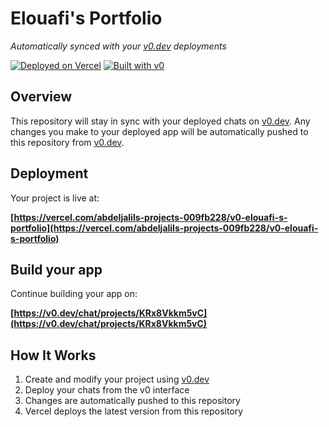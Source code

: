 # Elouafi's Portfolio

*Automatically synced with your [v0.dev](https://v0.dev) deployments*

[![Deployed on Vercel](https://img.shields.io/badge/Deployed%20on-Vercel-black?style=for-the-badge&logo=vercel)](https://vercel.com/abdeljalils-projects-009fb228/v0-elouafi-s-portfolio)
[![Built with v0](https://img.shields.io/badge/Built%20with-v0.dev-black?style=for-the-badge)](https://v0.dev/chat/projects/KRx8Vkkm5vC)

## Overview

This repository will stay in sync with your deployed chats on [v0.dev](https://v0.dev).
Any changes you make to your deployed app will be automatically pushed to this repository from [v0.dev](https://v0.dev).

## Deployment

Your project is live at:

**[https://vercel.com/abdeljalils-projects-009fb228/v0-elouafi-s-portfolio](https://vercel.com/abdeljalils-projects-009fb228/v0-elouafi-s-portfolio)**

## Build your app

Continue building your app on:

**[https://v0.dev/chat/projects/KRx8Vkkm5vC](https://v0.dev/chat/projects/KRx8Vkkm5vC)**

## How It Works

1. Create and modify your project using [v0.dev](https://v0.dev)
2. Deploy your chats from the v0 interface
3. Changes are automatically pushed to this repository
4. Vercel deploys the latest version from this repository